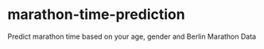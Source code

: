 # marathon-time-prediction
Predict marathon time based on your age, gender and Berlin Marathon Data
